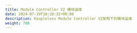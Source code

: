 ```yaml
---
title: Module Controller V2 模块运维
date: 2024-07-19T10:28:32+08:00
description: Koupleless Module Controller V2架构下的模块运维
weight: 700
---
```

